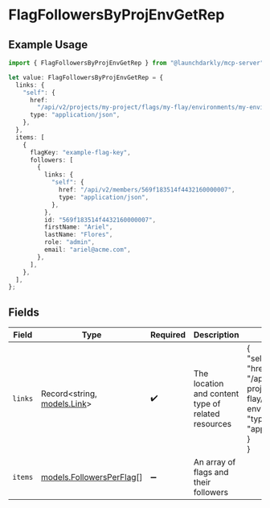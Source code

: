 # FlagFollowersByProjEnvGetRep

## Example Usage

```typescript
import { FlagFollowersByProjEnvGetRep } from "@launchdarkly/mcp-server";

let value: FlagFollowersByProjEnvGetRep = {
  links: {
    "self": {
      href:
        "/api/v2/projects/my-project/flags/my-flay/environments/my-environment/followers",
      type: "application/json",
    },
  },
  items: [
    {
      flagKey: "example-flag-key",
      followers: [
        {
          links: {
            "self": {
              href: "/api/v2/members/569f183514f4432160000007",
              type: "application/json",
            },
          },
          id: "569f183514f4432160000007",
          firstName: "Ariel",
          lastName: "Flores",
          role: "admin",
          email: "ariel@acme.com",
        },
      ],
    },
  ],
};
```

## Fields

| Field                                                                                                                                 | Type                                                                                                                                  | Required                                                                                                                              | Description                                                                                                                           | Example                                                                                                                               |
| ------------------------------------------------------------------------------------------------------------------------------------- | ------------------------------------------------------------------------------------------------------------------------------------- | ------------------------------------------------------------------------------------------------------------------------------------- | ------------------------------------------------------------------------------------------------------------------------------------- | ------------------------------------------------------------------------------------------------------------------------------------- |
| `links`                                                                                                                               | Record<string, [models.Link](../models/link.md)>                                                                                      | :heavy_check_mark:                                                                                                                    | The location and content type of related resources                                                                                    | {<br/>"self": {<br/>"href": "/api/v2/projects/my-project/flags/my-flay/environments/my-environment/followers",<br/>"type": "application/json"<br/>}<br/>} |
| `items`                                                                                                                               | [models.FollowersPerFlag](../models/followersperflag.md)[]                                                                            | :heavy_minus_sign:                                                                                                                    | An array of flags and their followers                                                                                                 |                                                                                                                                       |